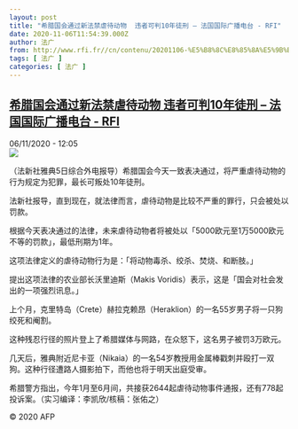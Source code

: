 ```yaml
---
layout: post
title: "希腊国会通过新法禁虐待动物  违者可判10年徒刑 – 法国国际广播电台 - RFI"
date: 2020-11-06T11:54:39.000Z
author: 法广
from: http://www.rfi.fr//cn/contenu/20201106-%E5%B8%8C%E8%85%8A%E5%9B%BD%E4%BC%9A%E9%80%9A%E8%BF%87%E6%96%B0%E6%B3%95%E7%A6%81%E8%99%90%E5%BE%85%E5%8A%A8%E7%89%A9-%E8%BF%9D%E8%80%85%E5%8F%AF%E5%88%A410%E5%B9%B4%E5%BE%92%E5%88%91
tags: [ 法广 ]
categories: [ 法广 ]
---
```

<!--1604663679000-->
[希腊国会通过新法禁虐待动物  违者可判10年徒刑 – 法国国际广播电台 - RFI](http://www.rfi.fr//cn/contenu/20201106-%E5%B8%8C%E8%85%8A%E5%9B%BD%E4%BC%9A%E9%80%9A%E8%BF%87%E6%96%B0%E6%B3%95%E7%A6%81%E8%99%90%E5%BE%85%E5%8A%A8%E7%89%A9-%E8%BF%9D%E8%80%85%E5%8F%AF%E5%88%A410%E5%B9%B4%E5%BE%92%E5%88%91)
------

<div>
<div>06/11/2020 - 12:05</div><img src="https://s.rfi.fr/media/display/0610e3e2-2025-11eb-933c-005056bf87d6/w:310/p:16x9/int0016b.201106190502.jpg"><div class="t-content__body u-clearfix">            <p>（法新社雅典5日综合外电报导）希腊国会今天一致表决通过，将严重虐待动物的行为规定为犯罪，最长可叛处10年徒刑。</p><p>    法新社报导，直到现在，就法律而言，虐待动物是比较不严重的罪行，只会被处以罚款。</p><p>    根据今天表决通过的法律，未来虐待动物者将被处以「5000欧元至1万5000欧元不等的罚款」，最低刑期为1年。</p><p>    这项法律定义的虐待动物行为是：「将动物毒杀、绞杀、焚烧、和断肢。」</p><p>    提出这项法律的农业部长沃里迪斯（Makis Voridis）表示，这是「国会对社会发出的一项强烈讯息。」</p><p>    上个月，克里特岛（Crete）赫拉克赖昂（Heraklion）的一名55岁男子将一只狗绞死和阉割。</p><p>    这种残忍行径的照片登上了希腊媒体与网路，在众怒下，这名男子被罚3万欧元。</p><p>    几天后，雅典附近尼卡亚（Nikaia）的一名54岁教授用金属棒戳刺并殴打一双狗。这种行径遭路人摄影拍下，而他也将于明天出庭受审。</p><p>    希腊警方指出，今年1月至6月间，共接获2644起虐待动物事件通报，还有778起投诉案。（实习编译：李凯欣/核稿：张佑之）</p>            <p class="t-copyright">© 2020 AFP</p>        </div>
</div>
